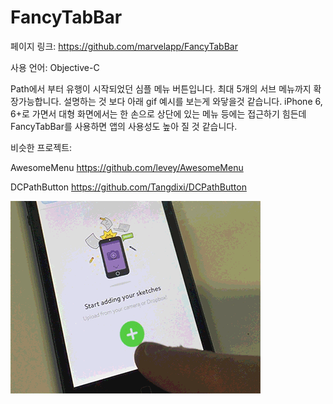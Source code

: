 # FancyTabBar

페이지 링크: https://github.com/marvelapp/FancyTabBar

사용 언어: Objective-C 

Path에서 부터 유행이 시작되었던 심플 메뉴 버튼입니다. 최대 5개의 서브 메뉴까지 확장가능합니다. 설명하는 것 보다 아래 gif 예시를 보는게 와닿을것 같습니다. iPhone 6, 6+로 가면서 대형 화면에서는 한 손으로 상단에 있는 메뉴 등에는 접근하기 힘든데 FancyTabBar를 사용하면 앱의 사용성도 높아 질 것 같습니다. 

비슷한 프로젝트: 

AwesomeMenu https://github.com/levey/AwesomeMenu

DCPathButton https://github.com/Tangdixi/DCPathButton

![이미지1](img/002$21.gif)
